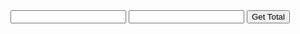 <html>
<form id="percentageBiz" method="post">
<input type="text" id="sum1">
<input type="text" id="sum2">
<input type="submit" onclick="return total()" value="Get Total">
</form>
<div id="display" style="height: 50px; width: 100%;"></div>
</html>
